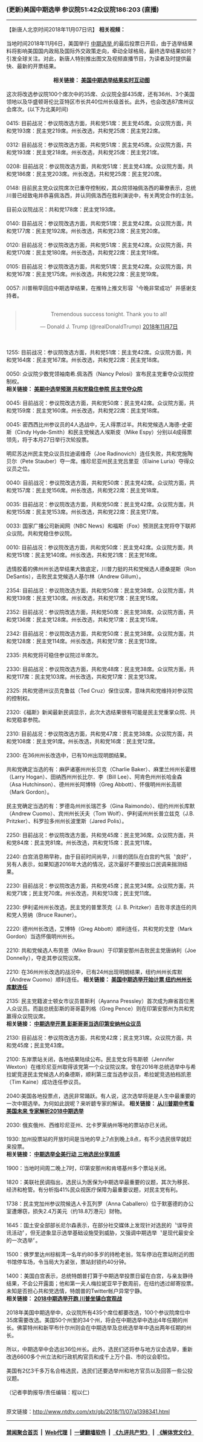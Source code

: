 ### (更新)美国中期选举 参议院51:42众议院186:203 (直播)
------------------------

<div class="wysiwyg">
 【新唐人北京时间2018年11月07日讯】
 <b>
  相关视频：
 </b>
 <center>
 </center>
 <br/>
 当地时间2018年11月6日，美国举行
 <a href="http://www.ntdtv.com/xtr/gb/articlelistbytag_中期选举.html" target="_blank">
  中期选举
 </a>
 的最后投票日开启，由于选举结果料将影响美国国内政局及国际外交政策走向，牵动全球格局，最终选举结果如何？引发全球关注。对此，新唐人特别推出图文及视频直播节目，为读者及时提供最快、最新的开票结果。
 <br/>
 <br/>
 <center>
  <b>
   相关链接：
   <a href="https://www.bbc.com/zhongwen/trad/world-46077819">
    美国中期选举结果实时互动图
   </a>
  </b>
 </center>
 <br/>
 这次将改选参议院100个席次中的35席、众议院全部435席，还有36州、3个美国领地以及华盛顿哥伦比亚特区市长共40位州长级首长。此外，也会改选87席州议会席次。(以下为北美时间)
 <br/>
 <br/>
 0415: 目前战况：参议院改选方面，共和党51席：民主党45席。众议院方面，共和党193席：民主党219席。州长改选，共和党25席：民主党22席。
 <br/>
 <br/>
 0312: 目前战况：参议院改选方面，共和党51席：民主党45席。众议院方面，共和党193席：民主党218席。州长改选，共和党25席：民主党21席。
 <br/>
 <br/>
 0208: 目前战况：参议院改选方面，共和党51席：民主党43席。众议院方面，共和党186席：民主党203席。州长改选，共和党25席：民主党20席。
 <br/>
 <br/>
 0148: 目前民主党众议院席次已重夺控制权，其众院领袖佩洛西的幕僚表示，总统川普已经致电并恭喜佩洛西，并认同佩洛西在胜利演说中，有关两党合作的主张。
 <br/>
 <br/>
 目前众议院战况：共和党178席：民主党193席。
 <br/>
 <br/>
 0140: 目前战况：参议院改选方面，共和党51席：民主党42席。众议院方面，共和党177席：民主党192席。州长改选，共和党23席：民主党20席。
 <br/>
 <br/>
 0120: 目前战况：参议院改选方面，共和党51席：民主党42席。众议院方面，共和党170席：民主党180席。州长改选，共和党22席：民主党19席。
 <br/>
 <br/>
 0105: 目前战况：参议院改选方面，共和党51席：民主党42席。众议院方面，共和党167席：民主党175席。州长改选，共和党22席：民主党19席。
 <br/>
 <br/>
 0057: 川普稍早回应中期选举结果，在推特上推文形容〝今晚非常成功〞并感谢支持者。
 <br/>
 <br/>
 <center>
  <blockquote class="twitter-tweet" data-lang="zh-tw">
   <p dir="ltr" lang="en">
    Tremendous success tonight. Thank you to all!
   </p>
   — Donald J. Trump (@realDonaldTrump)
   <a href="https://twitter.com/realDonaldTrump/status/1060022696703070208?ref_src=twsrc%5Etfw">
    2018年11月7日
   </a>
  </blockquote>
  <br/>
  <div style="clear:both;display:block;">
  </div>
 </center>
 <br/>
 1255: 目前战况：参议院改选方面，共和党51席：民主党42席。众议院方面，共和党164席：民主党167席。州长改选，共和党22席：民主党18席。
 <br/>
 <br/>
 0050: 众议院少数党领袖南希.佩洛西（Nancy Pelosi）宣布民主党重夺众议院控制权。
 <br/>
 <b>
  相关链接：
  <a href="http://www.ntdtv.com/xtr/b5/2018/11/07/a1398381.html">
   美期中选举预测 共和党稳住参院 民主党夺众院
  </a>
 </b>
 <br/>
 <br/>
 0045: 目前战况：参议院改选方面，共和党50席：民主党42席。众议院方面，共和党159席：民主党160席。州长改选，共和党22席：民主党18席。
 <br/>
 <br/>
 0045: 密西西比州参议员的4人选战中，无人得票过半。共和党候选人海德-史密斯（Cindy Hyde-Smith）和民主党候选人埃斯皮（Mike Espy）分别以4成得票领先，将于本月27日举行次轮投票。
 <br/>
 <br/>
 明尼苏达州民主党众议员拉迪诺维奇（Joe Radinovich）连任失败，共和党施陶贝尔（Pete Stauber）夺一席。维珍尼亚州民主党吕里亚（Elaine Luria）夺得众议员之位。
 <br/>
 <br/>
 0040: 目前战况：参议院改选方面，共和党50席：民主党42席。众议院方面，共和党157席：民主党156席。州长改选，共和党22席：民主党18席。
 <br/>
 <br/>
 0035: 目前战况：参议院改选方面，共和党50席：民主党42席。众议院方面，共和党155席：民主党153席。州长改选，共和党22席：民主党17席。
 <br/>
 <br/>
 0033: 国家广播公司新闻网（NBC News）和福斯（Fox）预测民主党将夺下联邦众议院。共和党稳住参议院。
 <br/>
 <br/>
 0010: 目前战况：参议院改选方面，共和党50席：民主党42席。众议院方面，共和党151席：民主党140席。州长改选，共和党21席：民主党16席。
 <br/>
 <br/>
 选情胶着的佛州州长选举结果大致底定，川普力挺的共和党候选人德桑提斯（Ron DeSantis），击败民主党候选人基尔林（Andrew Gillum）。
 <br/>
 <br/>
 2354: 目前战况：参议院改选方面，共和党50席：民主党38席。众议院方面，共和党139席：民主党130席。州长改选，共和党17席：民主党15席。
 <br/>
 <br/>
 2352: 目前战况：参议院改选方面，共和党50席：民主党38席。众议院方面，共和党136席：民主党128席。州长改选，共和党17席：民主党15席。
 <br/>
 <br/>
 2342: 目前战况：参议院改选方面，共和党50席：民主党38席。众议院方面，共和党128席：民主党114席。州长改选，共和党17席：民主党13席。
 <br/>
 <br/>
 2335: 共和党将可稳住参议院过半席次。
 <br/>
 <br/>
 2330: 目前战况：参议院改选方面，共和党48席：民主党38席。众议院方面，共和党117席：民主党103席。州长改选，共和党17席：民主党13席。
 <br/>
 <br/>
 2325: 共和党德州议员克鲁兹（Ted Cruz）保住议席，意味共和党维持对参议院的控制权。
 <br/>
 <br/>
 2320:《福斯》新闻最新民调显示，此次大选结果很有可能是民主党重掌众院、共和党稳拿参院。
 <br/>
 <br/>
 2310: 目前战况：参议院改选方面，共和党47席：民主党38席。众议院方面，共和党108席：民主党91席。州长改选，共和党16席：民主党12席。
 <br/>
 <br/>
 2300: 在36州州长改选中，已有10州出现明朗结果。
 <br/>
 <br/>
 共和党确定当选的有：麻萨诸塞州州长贝克（Charlie Baker）、麻里兰州州长霍根（Larry Hogan）、田纳西州州长比尔．李（Bill Lee）、阿肯色州州长哈金森（Asa Hutchinson）、德州州长阿博特（Greg Abbott）、怀俄明州州长高顿（Mark Gordon）。
 <br/>
 <br/>
 民主党确定当选的有：罗德岛州州长瑞芒多（Gina Raimondo）、纽约州州长库默（Andrew Cuomo）、宾州州长沃夫（Tom Wolf）、伊利诺州州长普立兹克（J.B. Pritzker）、科罗拉多州州长波里斯（Jared Polis）。
 <br/>
 <br/>
 2250: 目前战况：参议院改选方面，共和党45席：民主党36席。众议院方面，共和党84席：民主党81席。州长改选，共和党15席：民主党11席。
 <br/>
 <br/>
 2240: 白宫消息稍早称，由于目前时间尚早，川普的团队在白宫的气氛〝良好〞，另有人表示，如果知道2016年大选的情况，这次最好不要按出口民调来揣测结果。
 <br/>
 <br/>
 2230: 目前战况：参议院改选方面，共和党45席；民主党34席。众议院方面，共和党71席；民主党70席。州长改选，共和党13席；民主党11席。
 <br/>
 <br/>
 2230: 伊利诺州州长改选，民主党的普里茨克（J. B. Pritzker）击败寻求连任的共和党人劳纳（Bruce Rauner）。
 <br/>
 <br/>
 2220: 德州州长改选，艾博特（Greg Abbott）顺利连任，共和党的戈登（Mark Gordon）当选怀俄明州州长。
 <br/>
 <br/>
 2210: 共和党候选人布劳恩（Mike Braun）于印第安那州击败民主党唐纳利（Joe Donnelly），夺走其参议院议席。
 <br/>
 <br/>
 2210: 在36州州长改选的战况中，已有24州出现明朗结果，纽约州州长库默（Andrew Cuomo）顺利连任。
 <b>
  相关链接：
  <a href="http://www.ntdtv.com/xtr/b5/2018/11/07/a1398353.html">
   美国中期选举开始计票 纽约州州长库默连任
  </a>
 </b>
 <br/>
 <br/>
 2135: 民主党籍波士顿女市议员普斯利（Ayanna Pressley）首次成为麻省首位黑人众议员。而副总统彭斯的哥哥葛列格（Greg Pence）则在印第安那州为共和党赢得众议院议席。
 <br/>
 <b>
  相关链接：
  <a href="http://www.ntdtv.com/xtr/b5/2018/11/07/a1398364.html">
   中期选举开票 彭斯哥哥当选印第安纳州众议员
  </a>
 </b>
 <br/>
 <br/>
 2130: 目前战况：参议院改选方面，共和党42席；民主党31席。众议院方面，共和党45席；民主党43席。
 <br/>
 <br/>
 2100: 东岸票站关闭，各地结果陆续公布。民主党女将韦斯顿（Jennifer Wexton）在维珍尼亚州取得该党第一个众议院议席。曾在2016年总统选举中与希拉妮竞逐民主党候选人的桑德斯，顺利第三度当选参议员，希拉妮竞选拍档凯恩（Tim Kaine）成功连任参议员。
 <br/>
 <br/>
 2040:美国各地投票点，选民非常踊跃。有人说，这次选举将是是人生中最重要的一次中期选举。为何如此説呢？来听聼专家的解读。
 <b>
  相关链接：
  <a href="http://www.ntdtv.com/xtr/b5/2018/11/07/a1398328.html">
   从川普期中考看美国未来 专家解析2018中期选举
  </a>
 </b>
 <br/>
 <br/>
 2030: 俄亥俄州、西维珍尼亚州、北卡罗莱纳州等地的票站亦已关闭。
 <br/>
 <br/>
 1930: 加州投票站的开放时间是当地的早上7点到晚上8点，有不少选民很早就赶来投票。
 <br/>
 <b>
  相关链接：
  <a href="http://www.ntdtv.com/xtr/b5/2018/11/07/a1398329.html">
   中期选举全美行动 三地选民分享观感
  </a>
 </b>
 <br/>
 <br/>
 1900：当地时间周二晚上7时，印第安那州和肯塔基州多个票站关闭。
 <br/>
 <br/>
 1820：美联社民调指出，选民认为医保为中期选举最重要的议题，其次为移民、经济和枪管。有分析指41%民众视医疗保障为最重要议题，对民主党有利。
 <br/>
 <br/>
 1738：民主党加州参议院候选人卡瓦列罗（Anna Caballero）位于默塞德的办公室遭爆窃，损失2.4万美元（约18.8万港元）财物。
 <br/>
 <br/>
 1645：国土安全部部长尼尔森表示，在部分社交媒体上发现针对选民的〝误导资讯活动〞，但无迹象显示选举基础设施受到威胁，又强调中期选举〝是现代最安全的一次选举〞。
 <br/>
 <br/>
 1500：佛罗里达州棕榈湾一名年约80多岁的持枪老翁，驾车停泊在票站附近的图书馆停车场，令当局大为紧张，票站封锁约40分钟。
 <br/>
 <br/>
 1400：美国白宫表示，总统特朗普打算于中期选举投票日留在白宫，与亲友静待结果，不会公开露面；他和第一夫人梅拉妮亚早于数周前，在纽约透过邮寄投票。未知是否担心共和党选情，特朗普的Twitter帐户异常宁静。
 <br/>
 <b>
  相关链接：
  <a href="http://www.ntdtv.com/xtr/b5/2018/11/07/a1398330.html">
   2018中期选举开跑 川普坐镇白宫观战
  </a>
 </b>
 <br/>
 <br/>
 2018年美国中期选举中，众议院所有435个席位都要改选，100个参议院席位中35席需要改选。美国50个州里的34个州，将会在中期选举中选出4年任期的州长。佛蒙特州和新罕布什尔州则会在中期选举及总统选举年中选出两年任期的州长。
 <br/>
 <br/>
 所以，中期选举中会选出36位州长。此外，选民们还将参与地方议会选举，重新改选6600多个州立法和行政机构官员和成千上万个县、市的议会职位。
 <br/>
 <br/>
 美国有2亿3千多万名合格选民，选民们还要选举州和地方官员以及回答一些公投议题。
 <br/>
 <br/>
 （记者李韵报导/责任编辑：程以仁)
</div>

<br/>原文链接：http://www.ntdtv.com/xtr/gb/2018/11/07/a1398341.html


------------------------
#### [禁闻聚合首页](https://github.com/gfw-breaker/banned-news/blob/master/README.md) &nbsp;|&nbsp; [Web代理](https://github.com/gfw-breaker/open-proxy/blob/master/README.md) &nbsp;|&nbsp; [一键翻墙软件](https://github.com/gfw-breaker/nogfw/blob/master/README.md) &nbsp;|&nbsp; [《九评共产党》](https://github.com/gfw-breaker/9ping.md/blob/master/README.md#九评之一评共产党是什么) &nbsp;|&nbsp; [《解体党文化》](https://github.com/gfw-breaker/jtdwh.md/blob/master/README.md#绪论)